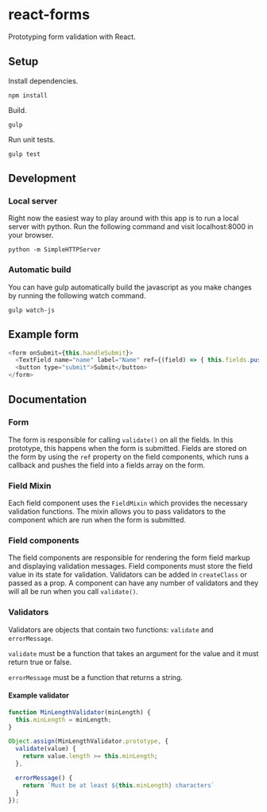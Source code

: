 # react-forms
Prototyping form validation with React.

## Setup
Install dependencies.

`npm install`

Build.

`gulp`

Run unit tests.

`gulp test`

## Development
### Local server

Right now the easiest way to play around with this app is to run a local server with python. Run the following command and visit localhost:8000 in your browser.

`python -m SimpleHTTPServer`

### Automatic build
You can have gulp automatically build the javascript as you make changes by running the following watch command.

`gulp watch-js`

## Example form
```js
<form onSubmit={this.handleSubmit}>
  <TextField name="name" label="Name" ref={(field) => { this.fields.push(field); }} validators={[MinLengthValidator(3)]}/>
  <button type="submit">Submit</button>
</form>
```

## Documentation

### Form
The form is responsible for calling `validate()` on all the fields. In this prototype, this happens when the form is submitted. Fields are stored on the form by using the `ref` property on the field components, which runs a callback and pushes the field into a fields array on the form.

### Field Mixin
Each field component uses the `FieldMixin` which provides the necessary validation functions. The mixin allows you to pass validators to the component which are run when the form is submitted.

### Field components
The field components are responsible for rendering the form field markup and displaying validation messages. Field components must store the field value in its state for validation. Validators can be added in `createClass` or passed as a prop. A component can have any number of validators and they will all be run when you call `validate()`.

### Validators
Validators are objects that contain two functions: `validate` and `errorMessage`.

`validate` must be a function that takes an argument for the value and it must return true or false.

`errorMessage` must be a function that returns a string.

#### Example validator
```js
function MinLengthValidator(minLength) {
  this.minLength = minLength;
}

Object.assign(MinLengthValidator.prototype, {
  validate(value) {
    return value.length >= this.minLength;
  },

  errorMessage() {
    return `Must be at least ${this.minLength} characters`
  }
});
```
